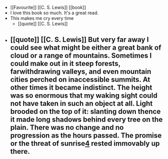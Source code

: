 - [[Favourite]] [[C. S. Lewis]] [[book]]
- I love this book so much. It's a great read.
- This makes me cry every time
	- [[quote]] [[C. S. Lewis]]
- [[quote]] [[C. S. Lewis]] But very far away I could see what might be either a great bank of cloud or a range of mountains. Sometimes I could make out in it steep forests, farwithdrawing valleys, and even mountain cities perched on inaccessible summits. At other times it became indistinct. The height was so enormous that my waking sight could not have taken in such an object at all. Light brooded on the top of it: slanting down thence it made long shadows behind every tree on the plain. There was no change and no progression as the hours passed. The promise or the threat of sunrise[4](https://nathanpmyoung.substack.com/p/minimum-viable-paradise#footnote-4-139474779) rested immovably up there.
	-